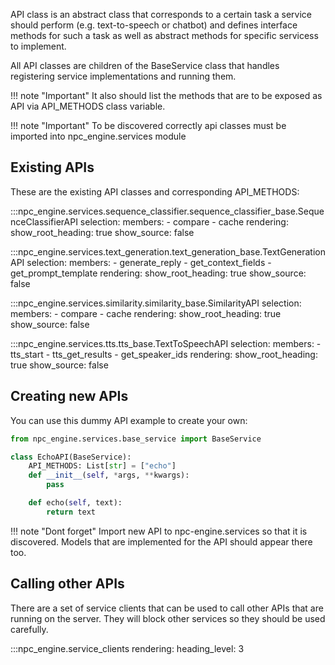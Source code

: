 API class is an abstract class that corresponds to a certain task a service should perform 
(e.g. text-to-speech or chatbot) and defines interface methods for such a task 
as well as abstract methods for specific servicess to implement.

All API classes are children of the BaseService class that handles registering service implementations and running them.

!!! note "Important"
    It also should list the methods that are to be exposed as API via API_METHODS class variable.

!!! note "Important"
    To be discovered correctly api classes must be imported into npc_engine.services module

## Existing APIs

These are the existing API classes and corresponding API_METHODS:

:::npc_engine.services.sequence_classifier.sequence_classifier_base.SequenceClassifierAPI
    selection:
        members:
            - compare
            - cache
    rendering:
      show_root_heading: true
      show_source: false

:::npc_engine.services.text_generation.text_generation_base.TextGenerationAPI
    selection:
        members:
            - generate_reply
            - get_context_fields
            - get_prompt_template
    rendering:
      show_root_heading: true
      show_source: false

:::npc_engine.services.similarity.similarity_base.SimilarityAPI
    selection:
        members:
            - compare
            - cache
    rendering:
      show_root_heading: true
      show_source: false

:::npc_engine.services.tts.tts_base.TextToSpeechAPI
    selection:
        members:
            - tts_start
            - tts_get_results
            - get_speaker_ids
    rendering:
      show_root_heading: true
      show_source: false

## Creating new APIs

You can use this dummy API example to create your own:

```python
from npc_engine.services.base_service import BaseService

class EchoAPI(BaseService):
    API_METHODS: List[str] = ["echo"]
    def __init__(self, *args, **kwargs):
        pass

    def echo(self, text):
        return text
```

!!! note "Dont forget"
    Import new API to npc-engine.services so that it is discovered. Models that are implemented for the API should appear there too. 

## Calling other APIs

There are a set of service clients that can be used to call other APIs that are running on the server. They will block other services so they should be used carefully.

:::npc_engine.service_clients
    rendering:
            heading_level: 3